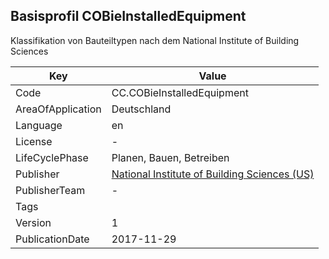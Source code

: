 ## Basisprofil COBieInstalledEquipment
Klassifikation von Bauteiltypen nach dem National Institute of Building Sciences

Key | Value |
--|--|
Code | CC.COBieInstalledEquipment |  
AreaOfApplication | Deutschland |  
Language | en |  
License | - |  
LifeCyclePhase | Planen, Bauen, Betreiben |  
Publisher | [National Institute of Building Sciences (US)]() |  
PublisherTeam | - |  
Tags |  |  
Version | 1 |  
PublicationDate | 2017-11-29 |  
